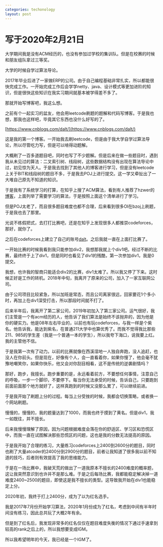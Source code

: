 ```yaml
---
categories: techonology
layout: post
---
```


# 写于2020年2月21日

大学期间我是没有ACM经历的，也没有参加过学校的集训队。但是在校赛的时候和朋友组队拿过三等奖。

大学的时候自学过算法导论。

2017年毕业后进了一家做ERP的公司。由于自己编程基础非常扎实，所以都能很快完成工作。一开始完成工作后会学学netty、java、设计模式等更加进阶的知识，但是很快这些知识在我实习期间就基本被学得差不多了。

那就开始写博客吧，我这么想。

之前有个一起实习的盆友，他会用leetcode刷题的题解和代码写博客。于是我也想，那我也这样吧，毕竟其它东西也没什么好写的了。

[https://www.cnblogs.com/dalt/](https://www.cnblogs.com/dalt/)

这是我的第一个博客。一开始我去刷leetcode，但是由于我大学自学过算法导论，所以尽管吃力写，但是可以啃得动题解。

大概刷了一百多道题目吧，同时也写了不少题解。但是后来在做一些题目时，遇到我从未见过的算法：二叉索引树、线段树，这些数据结构没有出现在算法导论中过，初见惊为天人。于是我去找到了其他人的博客进行学习，但是没有leetcode上关于BIT和线段树的题目不多，于是我去POJ上进行提交。这一学又牵扯出了一大堆自己原先不知道的知识。

于是我有了系统学习的打算，在知乎上搜了ACM算法，看到有人推荐了hzwer的[博客](http://hzwer.com/1234.html)，上面列举了需要学习的算法，于是按照上面这个清单进行了学习。

但是POJ太老了，而且很多题目难度也都不合理，后来看到很多OI在bzoj上刷题，于是我也去了那里。

光说不练假把式，去打打比赛吧，还是在知乎上发现很多人都推崇codeforces，那好，就你了。

之后在codeforces上建立了自己的账号[dalt](https://codeforces.com/profile/dalt)。之后我就一直在上面打比赛了。

一开始比赛的时候我看到我只能参加div2，我想那我就上个div1吧。经过不断的比赛，最终终于上了div1，但是同时也看见了div1的残酷，第一次参加div1，我是0提交。

我想，也许我的智商只能适合div2的比赛，div1太难了。所以我又停了下来。这时候正好是工作的转机。2018年中旬，我离开了原来的公司，加入了一家互联网公司。

由于公司项目比较紧急，所以加班是常态，而且公司离家很远，回家要花1个多小时，再加上在div1深受打击，所以那段时间就不打了。

后来半年后，我离开了第二家公司，2019年初加入了第三家公司。运气很好，我们主管是一个有acm经历的人，他告诉了我们算法是始终不该抛弃的，因为他是你的硬实力。他是08年左右毕业的，以前也有玩codeforces，与我一样是个紫名。他告诉我，能达到紫名，在普通211大学中也算优秀了。而我不觉得我比那些211、985的学生差（我是一个普通一本的学生），所以我夸下海口，说我要上红。我的主管他不信。

于是我第一次有了动力。以前的比赛就像在西溪湿地一人独自奔跑，没人追赶，也没人在你前头。但是现在，好像有个人，会一直看着你，如果你慢了，他会毫不犹豫地嘲笑你，如果你快乐，他又会对你刮目相看，这不是传统的逆袭剧情吗？

那好，跑步，我擅长。跑步重要的是，永远看着前方，不要想任何事情，注意自己的呼吸，一步一个脚印，不要停下。每当你无法承受的时候，告诉自己，只要跑到前面前面那个地方就好了，这样真跑到的时候又没那么累了，可以继续前进。

于是我开始了刷题上分的过程。每当上分受挫的时候，我都会切换策略，或者换一个网站刷题。

慢慢的，慢慢的，我的题量达到了1000，而我也终于摸到了黄名。但是div1，我一如既往，并不擅长。

后来我慢慢理解了原因，因为问题根据难度会落在你的舒适区、学习区和恐慌区中，而我一直在试图解决那些恐慌区的问题，这也是我的分数无法提高的原因。

于是我开始了合理的练习，大量练习codeforces上2400到2600分的题目，同时也刷了大量atcoder的2400分到2900分的题目，前者让我知道了很多我以前不知道的技巧，后者则有效提高了我的思维能力。

于是在一场比赛中，我破天荒的做出了一道我原本不擅长的2400难度的概率题，这让我突然意识到也许并不是那么难。于是之后每场比赛，我都能稳定解决掉一道难度2400~2500的题目，即使这是我不擅长的类型。这导致我开始在div1也能稳定上分。

2020年初，我终于打上2400分，成为了以为红名选手。

我是2017年7月份开始学习算法，2020年1月份成为了红名，考虑到中间有半年时间没有练习，因此总共玩了大概2年有余。

但是到了红名后，我发现非常多的红名仅仅在题目难度失衡的情况下通过手速拿到较高的rank之后上的，所以我想要变成IGM。

所以我希望明年的今天，我已经是一个IGM了。